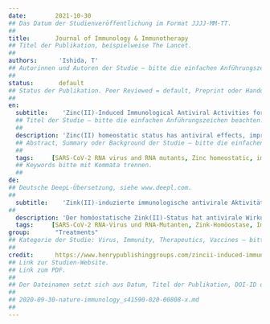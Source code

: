 ```yaml
---
date:        2021-10-30
## Das Datum der Studienveröffentlichung im Format JJJJ-MM-TT.
##
title:       Journal of Immunology & Immunotherapy
## Titel der Publikation, beispielweise The Lancet.
##
authors:      'Ishida, T'
## Autorinnen und Autoren der Studie – bitte die einfachen Anführungszeichen beachten!
##
status:       default
## Status der Publikation. Peer Reviewed = default, Preprint oder Handout (Thesenpapier)
##
en:
  subtitle:    'Zinc(II)-Induced Immunological Antiviral Activities for COVID-19 Prevention, Respiratory and Pulmonary Infection, Anti-Thrombus Formation, and ZAP-Mediated RNA Replication'
  ## Titel der Studie – bitte die einfachen Anführungszeichen beachten!
  ##
  description: 'Zinc(II) homeostatic status has antiviral effects, improves immune responses, and suppresses viral replication. Zn2+ ions can prevent SARS-CoV-2 infection by antiviral zinc homeostatic immunity and have important roles for respirarory and pulmonary process of COVID-19 disease.  Zn2+ ions-induced prevention and antibody against SARS-CoV-2 infection are required with Zn homeostatic immune concentration 50 mg/day,Zn supplementation with CQ/HCQ,and transient receptor potential vanilloid 1(TRPV1) prevention. Zn2+ ions-induced virucidal defenses from COVID-19 severe bronchitis and acute pneumonia are required that the zinc ions have important roles for respirarory and pulmonary process of COVID-19 disease. Zinc serves for thrombus prevention and anti-thrombus formation that zinc controls blood clot formation on fibrin (ogen) expression and function, in which demonstrate its central role in clot formation during hemostasis and thrombosis. Zinc can prevent respiratory thrombosis and pulmonary thromboembolism by inhibition of thrombus formation growth in COVID-19 infection. Zinc-finger Antiviral Protein (ZAP) controls viral entry, DNA/RNA replication, and spreading against viral infection. ZAP specifi-cally inhibits the replication of certain viruses and promotes viral RNA degradation. The mutations of both protein and RNA at the RNA-ZAP interacting surface reduce the binding affinity and antiviral activity, in which ZAP coordination promotes downstream RNA degradation. The ZAP could be found to restrict SARS-CoV-2 RNA virus replication, subsequently; ZAP inhibits viral replication and mediates viral genome degradation.  Zinc induced ROS generation promotes platelet activation that functional association between zinc ion concentration [Zn2+] and ROS generation could influence thrombus formation. ZAP-mediated ROS generation may promote an effect that is conceivable that chronic inflammation-induced production of ROS in the lung may predispose individuals to lung diseases. Finally, Zinc(II) ions molecular binding mechanism is involved in respiratory and pulmonary organ, anti-thrombus formation, and ZAP-mediated RNA replication that zinc ions may be bound with respiratory and pulmonary proteins, Zn2+-RNA gene reaction, and thrombosis proteins by Zn2+ ions-coordinated tetrahedrally binding pattern.'
  ## Abstract, Summary oder Background der Studie – bitte die einfachen Anführungszeichen b
  ##
  tags:     [SARS-CoV-2 RNA virus and RNA mutants, Zinc homeostatic, immunity, COVID-19 prevention, Respiratory and pulmatory disease, Anti-thrombus formation, ZAP-mediated RNA replication, Zinc ions-coordinated binding]
  ## Keywords bitte mit Kommata trennen.
  ##
de: 
## Deutsche DeepL-Übersetzung, siehe www.deepl.com.
##
  subtitle:    'Zink(II)-induzierte immunologische antivirale Aktivitäten zur Prävention von COVID-19, Atemwegs- und Lungeninfektionen, Anti-Thrombenbildung und ZAP-vermittelter RNA-Replikation'
##
  description: 'Der homöostatische Zink(II)-Status hat antivirale Wirkungen, verbessert die Immunantwort und unterdrückt die virale Replikation. Zn2+-Ionen können eine SARS-CoV-2-Infektion durch antivirale homöostatische Zink-Immunität verhindern und spielen eine wichtige Rolle für die Atmung und den pulmonalen Prozess der COVID-19-Krankheit.  Die durch Zn2+-Ionen induzierte Vorbeugung und Antikörper gegen die SARS-CoV-2-Infektion sind bei einer homöostatischen Zn-Immunkonzentration von 50 mg/Tag, einer Zn-Supplementierung mit CQ/HCQ und einer Vorbeugung gegen Transient-Receptor-Potential-Vanilloid 1 (TRPV1) erforderlich. Die durch Zn2+-Ionen induzierte viruzide Abwehr von schwerer COVID-19-Bronchitis und akuter Lungenentzündung zeigt, dass Zink-Ionen eine wichtige Rolle für die Atmung und den Lungenprozess bei COVID-19-Krankheit spielen. Zink dient zur Thrombusprävention und Anti-Thrombusbildung, dass Zink die Blutgerinnselbildung über Fibrin (Ogen)-Expression und -Funktion steuert, was seine zentrale Rolle bei der Gerinnselbildung während der Hämostase und Thrombose zeigt. Zink kann durch Hemmung des Wachstums der Thrombusbildung bei einer COVID-19-Infektion eine Thrombose der Atemwege und eine pulmonale Thromboembolie verhindern. Das antivirale Zink-Finger-Protein (ZAP) kontrolliert den Eintritt des Virus in den Körper, die DNA/RNA-Replikation und die Ausbreitung der viralen Infektion. ZAP hemmt spezifisch die Replikation bestimmter Viren und fördert den viralen RNA-Abbau. Mutationen sowohl des Proteins als auch der RNA an der RNA-ZAP-Interaktionsfläche verringern die Bindungsaffinität und die antivirale Aktivität, wobei die ZAP-Koordination den nachgeschalteten RNA-Abbau fördert. Es konnte festgestellt werden, dass die ZAP die Replikation des SARS-CoV-2-RNA-Virus einschränkt; anschließend hemmt die ZAP die virale Replikation und vermittelt den viralen Genomabbau. Die durch Zink induzierte ROS-Bildung fördert die Thrombozytenaktivierung, so dass eine funktionelle Verbindung zwischen der Zinkionenkonzentration [Zn2+] und der ROS-Bildung die Thrombusbildung beeinflussen könnte. Die ZAP-vermittelte ROS-Erzeugung könnte einen Effekt fördern, bei dem denkbar ist, dass die durch chronische Entzündungen induzierte ROS-Erzeugung in der Lunge Menschen für Lungenkrankheiten prädisponieren könnte. Schließlich ist der molekulare Bindungsmechanismus von Zink(II)-Ionen an den Atmungs- und Lungenorganen, der Anti-Thrombusbildung und der ZAP-vermittelten RNA-Replikation beteiligt, so dass Zink-Ionen mit Atmungs- und Lungenproteinen, der Zn2+-RNA-Genreaktion und den Thromboseproteinen durch ein Zn2+-Ionen-koordiniertes tetraedrales Bindungsmuster gebunden sein könnten.'
  tags:     [SARS-CoV-2 RNA-Virus und RNA-Mutanten, Zink-Homöostase, Immunität, COVID-19-Prävention, Atemwegs- und Lungenerkrankungen, Anti-Thrombusbildung, ZAP-vermittelte RNA-Replikation, Zink-Ionen-koordinierte Bindung]
group:       "Treatments"
## Kategorie der Studie: Virus, Immunity, Therapeutics, Vaccines – bitte die Anführungszeichen beachten!
##
credit:      https://www.henrypublishinggroups.com/zincii-induced-immunological-antiviral-activities-for-covid-19-prevention-respiratory-and-pulmonary-infection-anti-thrombus-formation-and-zap-mediated-rna-replication/
## Link zur Studien-Website.
## Link zum PDF.
##
## Der Dateinamen setzt sich aus Datum, Titel der Publikation, DOI-ID der Studie (nach dem letzten Slash) und der Dateiendung zusammen. Bitte den Unterstrich vor der DOI-ID beachten!
##
## 2020-09-30-nature-immunology_s41590-020-00808-x.md
##
---
```

<object data="{{ page.link }}" style='height:calc(100vh - 400px); width: 100%' type='application/pdf'></object>